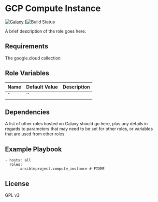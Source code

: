 GCP Compute Instance
====================
[![Galaxy]()](https://galaxy.ansible.com/cloud.FIXME)
[![Build Status](FIXME)

A brief description of the role goes here.

Requirements
------------

The google.cloud collection

Role Variables
--------------

| Name              | Default Value       | Description          |
|-------------------|---------------------|----------------------|
| `` | `` |  |


Dependencies
------------

A list of other roles hosted on Galaxy should go here, plus any details in regards to parameters that may need to be set for other roles, or variables that are used from other roles.

Example Playbook
----------------

    - hosts: all
      roles:
         - ansibleproject.compute_instance # FIXME

License
-------

GPL v3
